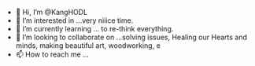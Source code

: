 - 👋 Hi, I’m @KangHODL
- 👀 I’m interested in ...very niiice time.  
- 🌱 I’m currently learning ... to re-think everything.
- 💞️ I’m looking to collaborate on ...solving issues, Healing our Hearts and minds, making beautiful art, woodworking, e
- 📫 How to reach me ... 

<!---
KangHODL/KangHODL is a ✨ special ✨ repository because its `README.md` (this file) appears on your GitHub profile.
You can click the Preview link to take a look at your changes.
--->
